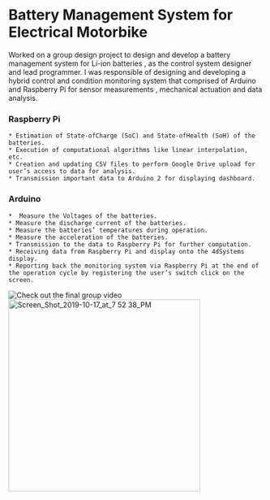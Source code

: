 # Battery Management System for Electrical Motorbike
Worked on a group design project to design and develop a battery management system for Li-ion batteries , as the control system designer and lead programmer. I was responsible of designing and developing a hybrid control and condition monitoring system that comprised of Arduino and Raspberry Pi for sensor measurements , mechanical actuation and data analysis.

### Raspberry Pi
    * Estimation of State-ofCharge (SoC) and State-ofHealth (SoH) of the batteries.
    * Execution of computational algorithms like linear interpolation, etc.
    * Creation and updating CSV files to perform Google Drive upload for user’s access to data for analysis.
    * Transmission important data to Arduino 2 for displaying dashboard.
### Arduino
    *  Measure the Voltages of the batteries.
    * Measure the discharge current of the batteries.
    * Measure the batteries’ temperatures during operation.
    * Measure the acceleration of the batteries.
    * Transmission to the data to Raspberry Pi for further computation.
    * Receiving data from Raspberry Pi and display onto the 4dSystems display.
    * Reporting back the monitoring system via Raspberry Pi at the end of the operation cycle by registering the user’s switch click on the screen. 


![Check out the final group video](https://www.youtube.com/watch?v=v9mOU1CrWdg&feature=youtu.be)
<img width="378" alt="Screen_Shot_2019-10-17_at_7 52 38_PM" src="https://user-images.githubusercontent.com/56647167/68282222-b3ccf380-0092-11ea-89eb-2e42fbc8f68f.png">


